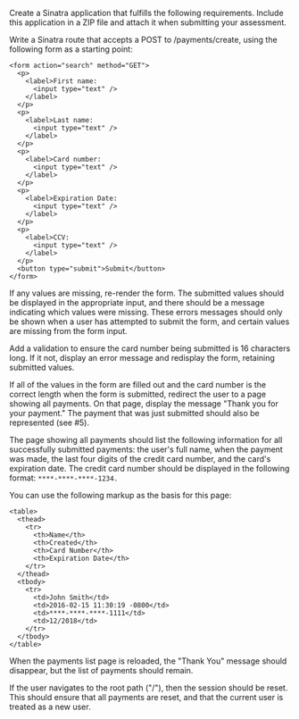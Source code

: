 Create a Sinatra application that fulfills the following requirements. Include this application in a ZIP file and attach it when submitting your assessment.

Write a Sinatra route that accepts a POST to /payments/create, using the following form as a starting point:

```
<form action="search" method="GET">
  <p>
    <label>First name:
      <input type="text" />
    </label>
  </p>
  <p>
    <label>Last name:
      <input type="text" />
    </label>
  </p>
  <p>
    <label>Card number:
      <input type="text" />
    </label>
  </p>
  <p>
    <label>Expiration Date:
      <input type="text" />
    </label>
  </p>
  <p>
    <label>CCV:
      <input type="text" />
    </label>
  </p>
  <button type="submit">Submit</button>
</form>
```

If any values are missing, re-render the form. The submitted values should be displayed in the appropriate input, and there should be a message indicating which values were missing. These errors messages should only be shown when a user has attempted to submit the form, and certain values are missing from the form input.

Add a validation to ensure the card number being submitted is 16 characters long. If it not, display an error message and redisplay the form, retaining submitted values.

If all of the values in the form are filled out and the card number is the correct length when the form is submitted, redirect the user to a page showing all payments. On that page, display the message "Thank you for your payment." The payment that was just submitted should also be represented (see #5).

The page showing all payments should list the following information for all successfully submitted payments: the user's full name, when the payment was made, the last four digits of the credit card number, and the card's expiration date. The credit card number should be displayed in the following format: `****-****-****-1234.`

You can use the following markup as the basis for this page:
```
<table>
  <thead>
    <tr>
      <th>Name</th>
      <th>Created</th>
      <th>Card Number</th>
      <th>Expiration Date</th>
    </tr>
  </thead>
  <tbody>
    <tr>
      <td>John Smith</td>
      <td>2016-02-15 11:30:19 -0800</td>
      <td>****-****-****-1111</td>
      <td>12/2018</td>
    </tr>
  </tbody>
</table>
```

When the payments list page is reloaded, the "Thank You" message should disappear, but the list of payments should remain.

If the user navigates to the root path ("/"), then the session should be reset. This should ensure that all payments are reset, and that the current user is treated as a new user.